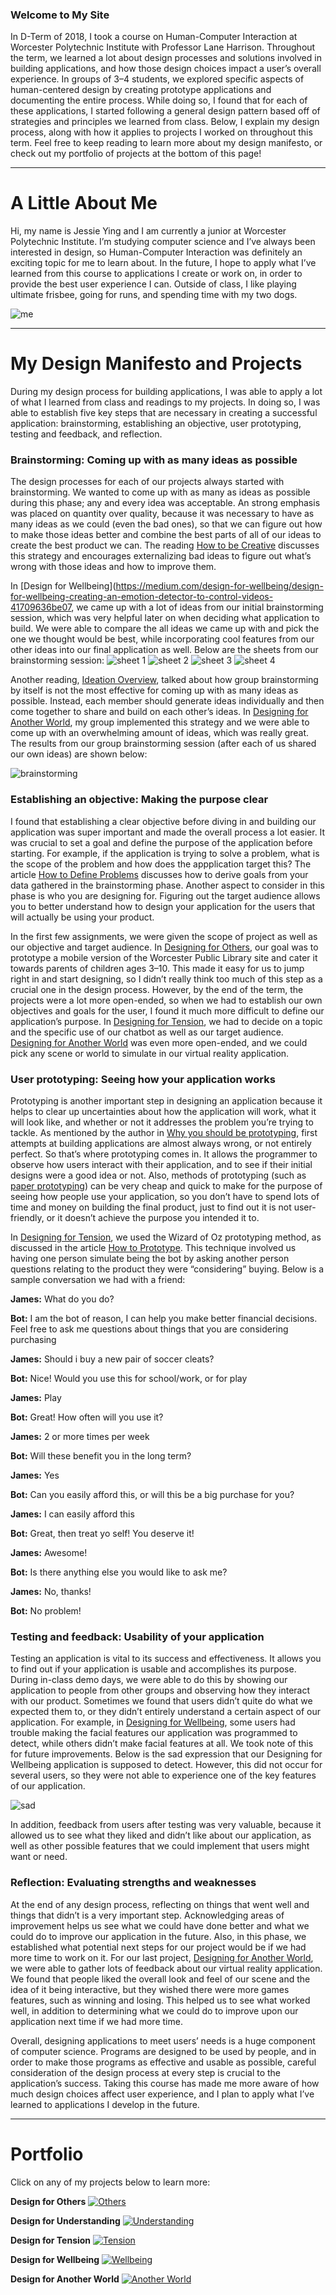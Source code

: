 ### Welcome to My Site

In D-Term of 2018, I took a course on Human-Computer Interaction at Worcester Polytechnic Institute with Professor Lane Harrison. Throughout the term, we learned a lot about design processes and solutions involved in building applications, and how those design choices impact a user’s overall experience. In groups of 3–4 students, we explored specific aspects of human-centered design by creating prototype applications and documenting the entire process. While doing so, I found that for each of these applications, I started following a general design pattern based off of strategies and principles we learned from class. Below, I explain my design process, along with how it applies to projects I worked on throughout this term. Feel free to keep reading to learn more about my design manifesto, or check out my portfolio of projects at the bottom of this page!

* * *

# A Little About Me

Hi, my name is Jessie Ying and I am currently a junior at Worcester Polytechnic Institute. I’m studying computer science and I’ve always been interested in design, so Human-Computer Interaction was definitely an exciting topic for me to learn about. In the future, I hope to apply what I’ve learned from this course to applications I create or work on, in order to provide the best user experience I can. Outside of class, I like playing ultimate frisbee, going for runs, and spending time with my two dogs.

![me](https://jessieying.github.io/design-manifesto/images/jessie-ying.png)

* * *

# My Design Manifesto and Projects

During my design process for building applications, I was able to apply a lot of what I learned from class and readings to my projects. In doing so, I was able to establish five key steps that are necessary in creating a successful application: brainstorming, establishing an objective, user prototyping, testing and feedback, and reflection.



### Brainstorming: Coming up with as many ideas as possible

The design processes for each of our projects always started with brainstorming. We wanted to come up with as many as ideas as possible during this phase; any and every idea was acceptable. An strong emphasis was placed on quantity over quality, because it was necessary to have as many ideas as we could (even the bad ones), so that we can figure out how to make those ideas better and combine the best parts of all of our ideas to create the best product we can. The reading [How to be Creative](http://faculty.washington.edu/ajko/books/design-methods/how-to-be-creative.html) discusses this strategy and encourages externalizing bad ideas to figure out what’s wrong with those ideas and how to improve them.

In [Design for Wellbeing](https://medium.com/design-for-wellbeing/design-for-wellbeing-creating-an-emotion-detector-to-control-videos-41709636be07, we came up with a lot of ideas from our initial brainstorming session, which was very helpful later on when deciding what application to build. We were able to compare the all ideas we came up with and pick the one we thought would be best, while incorporating cool features from our other ideas into our final application as well. Below are the sheets from our brainstorming session:
![sheet 1](https://jessieying.github.io/design-manifesto/images/sheet1.jpg)
![sheet 2](https://jessieying.github.io/design-manifesto/images/sheet2.jpg)
![sheet 3](https://jessieying.github.io/design-manifesto/images/sheet3.jpg)
![sheet 4](https://jessieying.github.io/design-manifesto/images/sheet4.jpg)

Another reading, [Ideation Overview](https://kixlab.org/courses/cs374-spring-2017/classes/08-Ideation/), talked about how group brainstorming by itself is not the most effective for coming up with as many ideas as possible. Instead, each member should generate ideas individually and then come together to share and build on each other’s ideas. In [Designing for Another World](https://medium.com/@robertharrison43/design-for-another-world-603bed415e64), my group implemented this strategy and we were able to come up with an overwhelming amount of ideas, which was really great. The results from our group brainstorming session (after each of us shared our own ideas) are shown below:


![brainstorming](https://jessieying.github.io/design-manifesto/images/another-world-brainstorm.jpg)



### Establishing an objective: Making the purpose clear

I found that establishing a clear objective before diving in and building our application was super important and made the overall process a lot easier. It was crucial to set a goal and define the purpose of the application before starting. For example, if the application is trying to solve a problem, what is the scope of the problem and how does the appplication target this? The article [How to Define Problems](http://faculty.washington.edu/ajko/books/design-methods/how-to-define-problems.html) discusses how to derive goals from your data gathered in the brainstorming phase. Another aspect to consider in this phase is who you are designing for. Figuring out the target audience allows you to better understand how to design your application for the users that will actually be using your product.

In the first few assignments, we were given the scope of project as well as our objective and target audience. In [Designing for Others](https://medium.com/@Avorent/an-alternate-design-for-worcester-public-library-21d8021b470c), our goal was to prototype a mobile version of the Worcester Public Library site and cater it towards parents of children ages 3–10. This made it easy for us to jump right in and start designing, so I didn’t really think too much of this step as a crucial one in the design process. However, by the end of the term, the projects were a lot more open-ended, so when we had to establish our own objectives and goals for the user, I found it much more difficult to define our application’s purpose. In [Designing for Tension](https://medium.com/@john3r8amaral/design-for-tension-8081059ed3e5), we had to decide on a topic and the specific use of our chatbot as well as our target audience. [Designing for Another World](https://medium.com/@robertharrison43/design-for-another-world-603bed415e64) was even more open-ended, and we could pick any scene or world to simulate in our virtual reality application.



### User prototyping: Seeing how your application works

Prototyping is another important step in designing an application because it helps to clear up uncertainties about how the application will work, what it will look like, and whether or not it addresses the problem you’re trying to tackle. As mentioned by the author in [Why you should be prototyping](https://medium.com/@rachelbinx/why-you-should-be-prototyping-e4f7d55a6848), first attempts at building applications are almost always wrong, or not entirely perfect. So that’s where prototyping comes in. It allows the programmer to observe how users interact with their application, and to see if their initial designs were a good idea or not. Also, methods of prototyping (such as [paper prototyping](https://www.uxpin.com/studio/blog/paper-prototyping-the-practical-beginners-guide/)) can be very cheap and quick to make for the purpose of seeing how people use your application, so you don’t have to spend lots of time and money on building the final product, just to find out it is not user-friendly, or it doesn’t achieve the purpose you intended it to.

In [Designing for Tension](https://medium.com/@john3r8amaral/design-for-tension-8081059ed3e5), we used the Wizard of Oz prototyping method, as discussed in the article [How to Prototype](http://faculty.washington.edu/ajko/books/design-methods/how-to-prototype.html). This technique involved us having one person simulate being the bot by asking another person questions relating to the product they were “considering” buying. Below is a sample conversation we had with a friend:

**James:** What do you do?

**Bot:** I am the bot of reason, I can help you make better financial decisions. Feel free to ask me questions about things that you are considering purchasing

**James:** Should i buy a new pair of soccer cleats?

**Bot:** Nice! Would you use this for school/work, or for play

**James:** Play

**Bot:** Great! How often will you use it?

**James:** 2 or more times per week

**Bot:** Will these benefit you in the long term?

**James:** Yes

**Bot:** Can you easily afford this, or will this be a big purchase for you?

**James:** I can easily afford this

**Bot:** Great, then treat yo self! You deserve it!

**James:** Awesome!

**Bot:** Is there anything else you would like to ask me?

**James:** No, thanks!

**Bot:** No problem!



### Testing and feedback: Usability of your application

Testing an application is vital to its success and effectiveness. It allows you to find out if your application is usable and accomplishes its purpose. During in-class demo days, we were able to do this by showing our application to people from other groups and observing how they interact with our product. Sometimes we found that users didn’t quite do what we expected them to, or they didn’t entirely understand a certain aspect of our application. For example, in [Designing for Wellbeing](https://medium.com/design-for-wellbeing/design-for-wellbeing-creating-an-emotion-detector-to-control-videos-41709636be07), some users had trouble making the facial features our application was programmed to detect, while others didn’t make facial features at all. We took note of this for future improvements. Below is the sad expression that our Designing for Wellbeing application is supposed to detect. However, this did not occur for several users, so they were not able to experience one of the key features of our application.

![sad](https://jessieying.github.io/design-manifesto/images/wellbeing-sad.png)

In addition, feedback from users after testing was very valuable, because it allowed us to see what they liked and didn’t like about our application, as well as other possible features that we could implement that users might want or need.



### Reflection: Evaluating strengths and weaknesses
At the end of any design process, reflecting on things that went well and things that didn’t is a very important step. Acknowledging areas of improvement helps us see what we could have done better and what we could do to improve our application in the future. Also, in this phase, we established what potential next steps for our project would be  if we had more time to work on it. For our last project, [Designing for Another World](https://medium.com/@robertharrison43/design-for-another-world-603bed415e64), we were able to gather lots of feedback about our virtual reality application. We found that people liked the overall look and feel of our scene and the idea of it being interactive, but they wished there were more games features, such as winning and losing. This helped us to see what worked well, in addition to determining what we could do to improve upon our application next time if we had more time.

Overall, designing applications to meet users’ needs is a huge component of computer science. Programs are designed to be used by people, and in order to make those programs as effective and usable as possible, careful consideration of the design process at every step is crucial to the application’s success. Taking this course has made me more aware of how much design choices affect user experience, and I plan to apply what I’ve learned to applications I develop in the future.



* * *

# Portfolio

Click on any of my projects below to learn more:

**Design for Others**
[![Others](https://jessieying.github.io/design-manifesto/images/design-for-others.png)](https://medium.com/@Avorent/an-alternate-design-for-worcester-public-library-21d8021b470c)

**Design for Understanding**
[![Understanding](https://jessieying.github.io/design-manifesto/images/design-for-understanding.png)](https://medium.com/design-for-understanding-design-process/design-for-understanding-b3d08904b868)

**Design for Tension**
[![Tension](https://jessieying.github.io/design-manifesto/images/design-for-tension.png)](https://medium.com/@john3r8amaral/design-for-tension-8081059ed3e5)

**Design for Wellbeing**
[![Wellbeing](https://jessieying.github.io/design-manifesto/images/design-for-wellbeing.png)](https://medium.com/design-for-wellbeing/design-for-wellbeing-creating-an-emotion-detector-to-control-videos-41709636be07)

**Design for Another World**
[![Another World](https://jessieying.github.io/design-manifesto/images/design-for-another-world.png)](https://medium.com/@robertharrison43/design-for-another-world-603bed415e64)






